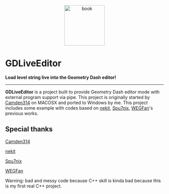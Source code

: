 <div align="center">
    <img src="https://github.com/adafcaefc/GDLiveEditor/blob/master/assets/logo.png?raw=true" height="128" width="128" alt="book">
</div>

# GDLiveEditor

**Load level string live into the Geometry Dash editor!**

----

**GDLiveEditor** is a project built to provide Geometry Dash editor mode with external program support via pipe. This project is originally started by [Camden314](https://github.com/camden314/) on MACOSX and ported to Windows by me. This project includes some example with codes based on [nekit](https://github.com/NeKitDS/), [Spu7nix](https://github.com/Spu7Nix/), [WEGFan](https://github.com/WEGFan)'s previous works.

## Special thanks

[Camden314](https://github.com/camden314/)

[nekit](https://github.com/NeKitDS/)

[Spu7nix](https://github.com/Spu7Nix/)

[WEGFan](https://github.com/WEGFan)

Warning: bad and messy code because C++ skill is kinda bad because this is my first real C++ project.
